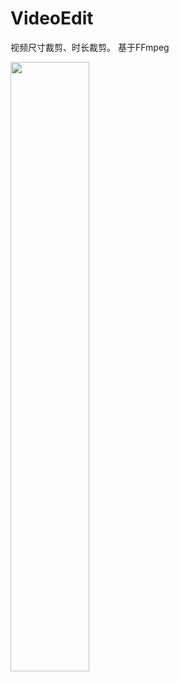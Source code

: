 # VideoEdit
视频尺寸裁剪、时长裁剪。 基于FFmpeg

<img src="https://github.com/FrankdeBoers/VideoEdit/blob/master/screenshot/videosave2.gif" width="50%">

